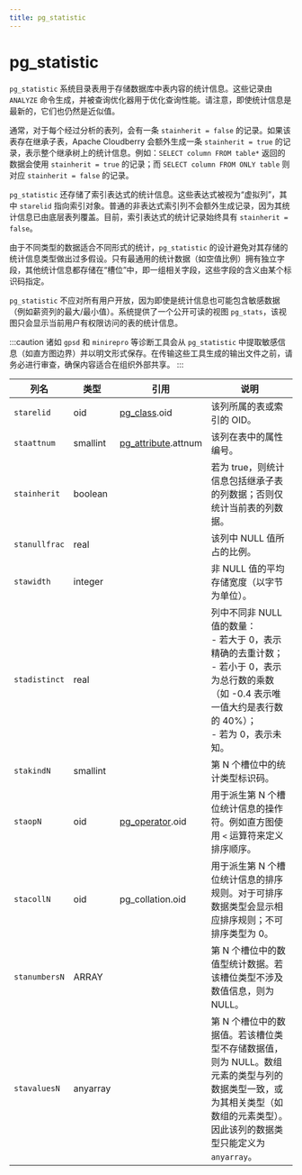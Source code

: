 ```yaml
---
title: pg_statistic
---
```


# pg_statistic

`pg_statistic` 系统目录表用于存储数据库中表内容的统计信息。这些记录由 `ANALYZE` 命令生成，并被查询优化器用于优化查询性能。请注意，即使统计信息是最新的，它们也仍然是近似值。

通常，对于每个经过分析的表列，会有一条 `stainherit = false` 的记录。如果该表存在继承子表，Apache Cloudberry 会额外生成一条 `stainherit = true` 的记录，表示整个继承树上的统计信息。例如：`SELECT column FROM table*` 返回的数据会使用 `stainherit = true` 的记录；而 `SELECT column FROM ONLY table` 则对应 `stainherit = false` 的记录。

`pg_statistic` 还存储了索引表达式的统计信息。这些表达式被视为“虚拟列”，其中 `starelid` 指向索引对象。普通的非表达式索引列不会额外生成记录，因为其统计信息已由底层表列覆盖。目前，索引表达式的统计记录始终具有 `stainherit = false`。

由于不同类型的数据适合不同形式的统计，`pg_statistic` 的设计避免对其存储的统计信息类型做出过多假设。只有最通用的统计数据（如空值比例）拥有独立字段，其他统计信息都存储在“槽位”中，即一组相关字段，这些字段的含义由某个标识码指定。

`pg_statistic` 不应对所有用户开放，因为即使是统计信息也可能包含敏感数据（例如薪资列的最大/最小值）。系统提供了一个公开可读的视图 `pg_stats`，该视图只会显示当前用户有权限访问的表的统计信息。

:::caution
诸如 `gpsd` 和 `minirepro` 等诊断工具会从 `pg_statistic` 中提取敏感信息（如直方图边界）并以明文形式保存。在传输这些工具生成的输出文件之前，请务必进行审查，确保内容适合在组织外部共享。
:::

| 列名            | 类型       | 引用                          | 说明                                                                 |
|-----------------|------------|-------------------------------|----------------------------------------------------------------------|
| `starelid`      | oid        | [pg_class](./pg-class.md).oid | 该列所属的表或索引的 OID。                                           |
| `staattnum`     | smallint   | [pg_attribute](./pg-attribute.md).attnum | 该列在表中的属性编号。                                               |
| `stainherit`    | boolean    |                               | 若为 true，则统计信息包括继承子表的列数据；否则仅统计当前表的列数据。   |
| `stanullfrac`   | real       |                               | 该列中 NULL 值所占的比例。                                           |
| `stawidth`      | integer    |                               | 非 NULL 值的平均存储宽度（以字节为单位）。                             |
| `stadistinct`   | real       |                               | 列中不同非 NULL 值的数量：<br> - 若大于 0，表示精确的去重计数；<br> - 若小于 0，表示为总行数的乘数（如 -0.4 表示唯一值大约是表行数的 40%）；<br> - 若为 0，表示未知。 |
| `stakindN`      | smallint   |                               | 第 N 个槽位中的统计类型标识码。                                       |
| `staopN`        | oid        | [pg_operator](./pg-operator.md).oid | 用于派生第 N 个槽位统计信息的操作符。例如直方图使用 `<` 运算符来定义排序顺序。 |
| `stacollN`      | oid        | pg_collation.oid              | 用于派生第 N 个槽位统计信息的排序规则。对于可排序数据类型会显示相应排序规则；不可排序类型为 0。 |
| `stanumbersN`   | ARRAY      |                               | 第 N 个槽位中的数值型统计数据。若该槽位类型不涉及数值信息，则为 NULL。   |
| `stavaluesN`    | anyarray   |                               | 第 N 个槽位中的数据值。若该槽位类型不存储数据值，则为 NULL。数组元素的类型与列的数据类型一致，或为其相关类型（如数组的元素类型）。因此该列的数据类型只能定义为 `anyarray`。 |
